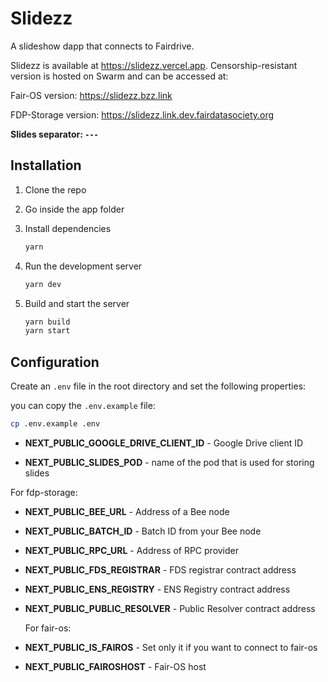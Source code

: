 # Slidezz

A slideshow dapp that connects to Fairdrive.

Slidezz is available at https://slidezz.vercel.app. Censorship-resistant version is hosted on Swarm and can be accessed at:

Fair-OS version: https://slidezz.bzz.link

FDP-Storage version: https://slidezz.link.dev.fairdatasociety.org

**Slides separator: `---`**

## Installation

1. Clone the repo

2. Go inside the app folder

3. Install dependencies

   ```bash
   yarn
   ```

4. Run the development server

   ```bash
   yarn dev
   ```

5. Build and start the server

   ```bash
   yarn build
   yarn start
   ```

## Configuration

Create an `.env` file in the root directory and set the following properties:

you can copy the `.env.example` file:

```bash
cp .env.example .env
```

- **NEXT_PUBLIC_GOOGLE_DRIVE_CLIENT_ID** - Google Drive client ID

- **NEXT_PUBLIC_SLIDES_POD** - name of the pod that is used for storing slides

For fdp-storage:

- **NEXT_PUBLIC_BEE_URL** - Address of a Bee node

- **NEXT_PUBLIC_BATCH_ID** - Batch ID from your Bee node

- **NEXT_PUBLIC_RPC_URL** - Address of RPC provider

- **NEXT_PUBLIC_FDS_REGISTRAR** - FDS registrar contract address

- **NEXT_PUBLIC_ENS_REGISTRY** - ENS Registry contract address

- **NEXT_PUBLIC_PUBLIC_RESOLVER** - Public Resolver contract address

  For fair-os:

- **NEXT_PUBLIC_IS_FAIROS** - Set only it if you want to connect to fair-os

- **NEXT_PUBLIC_FAIROSHOST** - Fair-OS host
